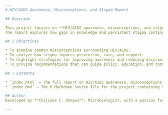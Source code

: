```yaml
---
# HIV/AIDS Awareness, Misconceptions, and Stigma Report

## Overview

This project focuses on **HIV/AIDS awareness, misconceptions, and stigma** as a critical public health issue using data from the 2018 Demographic and Health Survey (DHS) by the Nigeria Population Commission.  
The report explores how gaps in knowledge and persistent stigma continue to affect prevention, testing, treatment uptake, and the overall well-being of people living with HIV/AIDS. 

## 🎯 Objectives

* To examine common misconceptions surrounding HIV/AIDS.
* To analyze how stigma impacts prevention, care, and support.
* To highlight strategies for improving awareness and reducing discrimination.
* To provide recommendations that can guide policy, education, and community action.

## 📂 Contents

* `index.html` — The full report on HIV/AIDS awareness, misconceptions, and stigma.
* `index.Rmd` — The R Markdown source file for the project containing the structured write-up of the report and code chunks.

## Author
Developed by **Chijioke C. Uhegwu**, Microbiologist, with a passion for public health, data science, and genomics research.

---
```



